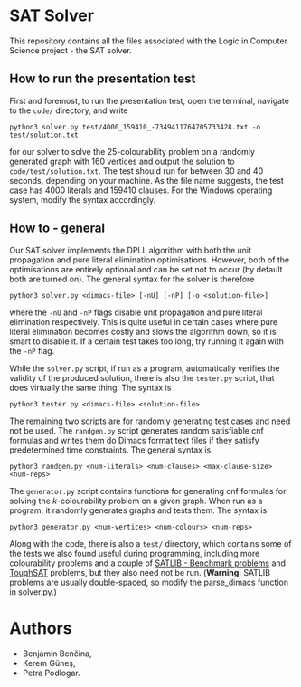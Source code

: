 # SAT Solver
This repository contains all the files associated with the Logic in Computer Science project - the SAT solver.

## How to run the presentation test
First and foremost, to run the presentation test, open the terminal, navigate to the ```code/``` directory, and write
```
python3 solver.py test/4000_159410_-7349411764705733428.txt -o test/solution.txt
```
for our solver to solve the 25-colourability problem on a randomly generated graph with 160 vertices and output the solution to ```code/test/solution.txt```. The test should run for between 30 and 40 seconds, depending on your machine. As the file name suggests, the test case has 4000 literals and 159410 clauses.
For the Windows operating system, modify the syntax accordingly.

## How to - general
Our SAT solver implements the DPLL algorithm with both the unit propagation and pure literal elimination optimisations. However, both of the optimisations are entirely optional and can be set not to occur (by default both are turned on). The general syntax for the solver is therefore
```
python3 solver.py <dimacs-file> [-nU] [-nP] [-o <solution-file>]
```
where the ```-nU``` and ```-nP``` flags disable unit propagation and pure literal elimination respectively. This is quite useful in certain cases where pure literal elimination becomes costly and slows the algorithm down, so it is smart to disable it.
If a certain test takes too long, try running it again with the ```-nP``` flag.

While the ```solver.py``` script, if run as a program, automatically verifies the validity of the produced solution, there is also the ```tester.py``` script, that does virtually the same thing. The syntax is
```
python3 tester.py <dimacs-file> <solution-file>
```

The remaining two scripts are for randomly generating test cases and need not be used. The ```randgen.py``` script generates random satisfiable cnf formulas and writes them do Dimacs format text files if they satisfy predetermined time constraints. The general syntax is
```
python3 randgen.py <num-literals> <num-clauses> <max-clause-size> <num-reps>
```
The ```generator.py``` script contains functions for generating cnf formulas for solving the *k*-colourability problem on a given graph. When run as a program, it randomly generates graphs and tests them. The syntax is
```
python3 generator.py <num-vertices> <num-colours> <num-reps>
```

Along with the code, there is also a ```test/``` directory, which contains some of the tests we also found useful during programming, including more colourability problems and a couple of [SATLIB - Benchmark problems](https://www.cs.ubc.ca/~hoos/SATLIB/benchm.html) and [ToughSAT](https://toughsat.appspot.com/) problems, but they also need not be run. (**Warning**: SATLIB problems are usually double-spaced, so modify the parse_dimacs function in solver.py.)

# Authors
- Benjamin Benčina,
- Kerem Güneş,
- Petra Podlogar.
